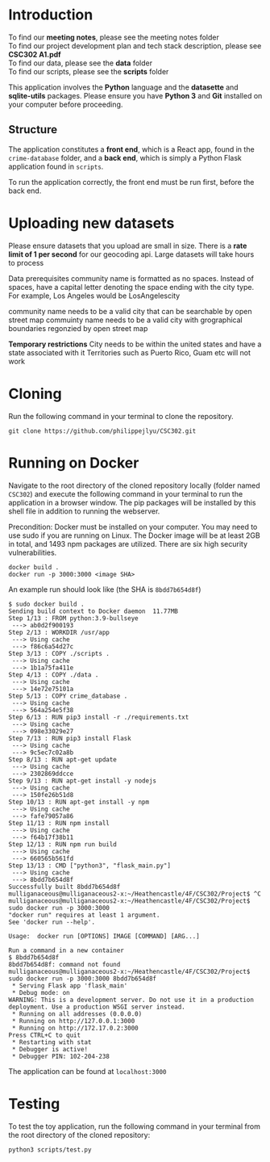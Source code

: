 # Introduction

To find our **meeting notes**, please see the meeting notes folder<br />
To find our project development plan and tech stack description, please see **CSC302 A1.pdf**<br />
To find our data, please see the **data** folder<br />
To find our scripts, please see the **scripts** folder<br />

This application involves the **Python** language and the **datasette** and **sqlite-utils** packages. Please ensure you have **Python 3** and **Git** installed on your computer before proceeding.

## Structure

The application constitutes a **front end**, which is a React app, found in the `crime-database` folder, and a **back end**, which is simply a Python Flask application found in `scripts`.

To run the application correctly, the front end must be run first, before the back end.

# Uploading new datasets
Please ensure datasets that you upload are small in size. There is a **rate limit of 1 per second** for our geocoding api. Large datasets will take hours to process

Data prerequisites
community name is formatted as no spaces. Instead of spaces, have a capital letter denoting the space ending with the city type. For example, Los Angeles would be LosAngelescity 

community name needs to be a valid city that can be searchable by open street map
commuinty name needs to be a valid city with grographical boundaries regonzied by open street map

**Temporary restrictions**
City needs to be within the united states and have a state associated with it
Territories such as Puerto Rico, Guam etc will not work

# Cloning
Run the following command in your terminal to clone the repository.
```
git clone https://github.com/philippejlyu/CSC302.git
```

# Running on Docker
Navigate to the root directory of the cloned repository locally (folder named `CSC302`) and execute the following command in your terminal to run the application in a browser window. The pip packages will be installed by this shell file in addition to running the webserver.

Precondition: Docker must be installed on your computer. You may need to use sudo if you are running on Linux. The Docker image will be at least 2GB in total, and 1493 npm packages are utilized. There are six high security vulnerabilities.

```
docker build .
docker run -p 3000:3000 <image SHA>
```

An example run should look like (the SHA is `8bdd7b654d8f`)

```
$ sudo docker build .
Sending build context to Docker daemon  11.77MB
Step 1/13 : FROM python:3.9-bullseye
 ---> ab0d2f900193
Step 2/13 : WORKDIR /usr/app
 ---> Using cache
 ---> f86c6a54d27c
Step 3/13 : COPY ./scripts .
 ---> Using cache
 ---> 1b1a75fa411e
Step 4/13 : COPY ./data .
 ---> Using cache
 ---> 14e72e75101a
Step 5/13 : COPY crime_database .
 ---> Using cache
 ---> 564a254e5f38
Step 6/13 : RUN pip3 install -r ./requirements.txt
 ---> Using cache
 ---> 098e33029e27
Step 7/13 : RUN pip3 install Flask
 ---> Using cache
 ---> 9c5ec7c02a8b
Step 8/13 : RUN apt-get update
 ---> Using cache
 ---> 2302869ddcce
Step 9/13 : RUN apt-get install -y nodejs
 ---> Using cache
 ---> 150fe26b51d8
Step 10/13 : RUN apt-get install -y npm
 ---> Using cache
 ---> fafe79057a86
Step 11/13 : RUN npm install
 ---> Using cache
 ---> f64b17f38b11
Step 12/13 : RUN npm run build
 ---> Using cache
 ---> 660565b561fd
Step 13/13 : CMD ["python3", "flask_main.py"]
 ---> Using cache
 ---> 8bdd7b654d8f
Successfully built 8bdd7b654d8f
mulliganaceous@mulliganaceous2-x:~/Heathencastle/4F/CSC302/Project$ ^C
mulliganaceous@mulliganaceous2-x:~/Heathencastle/4F/CSC302/Project$ sudo docker run -p 3000:3000
"docker run" requires at least 1 argument.
See 'docker run --help'.

Usage:  docker run [OPTIONS] IMAGE [COMMAND] [ARG...]

Run a command in a new container
$ 8bdd7b654d8f
8bdd7b654d8f: command not found
mulliganaceous@mulliganaceous2-x:~/Heathencastle/4F/CSC302/Project$ sudo docker run -p 3000:3000 8bdd7b654d8f
 * Serving Flask app 'flask_main'
 * Debug mode: on
WARNING: This is a development server. Do not use it in a production deployment. Use a production WSGI server instead.
 * Running on all addresses (0.0.0.0)
 * Running on http://127.0.0.1:3000
 * Running on http://172.17.0.2:3000
Press CTRL+C to quit
 * Restarting with stat
 * Debugger is active!
 * Debugger PIN: 102-204-238
```

The application can be found at `localhost:3000`

# Testing
To test the toy application, run the following command in your terminal from the root directory of the cloned repository:
```
python3 scripts/test.py
```
